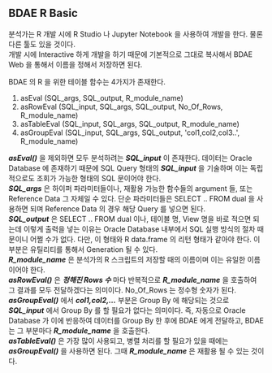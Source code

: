 ## BDAE R Basic
분석가는 R 개발 시에 R Studio 나 Jupyter Notebook 을 사용하여 개발을 한다. 물론 다른 툴도 있을 것이다.<br>
개발 시에 Interactive 하게 개발을 하기 때문에 기본적으로 그대로 복사해서 BDAE Web 을 통해서 이름을 정해서 저장하면 된다. <br>

BDAE 의 R 을 위한 테이블 함수는 4가지가 존재한다.
1. asEval (SQL_args, SQL_output, R_module_name)
2. asRowEval (SQL_input, SQL_args, SQL_output, No_Of_Rows, R_module_name)
3. asTableEval (SQL_input, SQL_args, SQL_output, R_module_name)
4. asGroupEval (SQL_input, SQL_args, SQL_output, 'col1,col2,col3..', R_module_name)

***asEval()*** 을 제외하면 모두 분석하려는 ***SQL_input*** 이 존재한다. 데이터는 Oracle Database 에 존재하기 때문에 SQL Query 형태의 ***SQL_input*** 을 기술하며 이는 독립적으로도 조회가 가능한 형태의 SQL 문이어야 한다.<br>
***SQL_args*** 은 하이퍼 파라미터들이나, 재활용 가능한 함수들의 argument 들, 또는 Reference Data 그 자체일 수 있다.  단순 파라미터들은 SELECT .. FROM dual 을 사용하면 되며 Reference Data 의 경우 해당 Query 를 넣으면 된다.<br>
***SQL_output*** 은 SELECT .. FROM dual 이나, 테이블 명, View 명을 바로 적으면 되는데 이렇게 출력을 넣는 이유는 Oracle Database 내부에서 SQL 실행 방식의 절차 때문이니 어쩔 수가 없다. 다만, 이 형태와 R data.frame 의 리턴 형태가 같아야 한다. 이 부분은 유틸리티를 통해서 Generation 될 수 있다. <br>
***R_module_name*** 은 분석가의 R 스크립트의 저장할 때의 이름이며 이는 유일한 이름이어야 한다. <br>
***asRowEval()*** 은 ***정해진 Rows 수*** 마다 반복적으로 ***R_module_name*** 을 호출하여 그 결과를 모두 전달하겠다는 의미이다. No_Of_Rows 는 정수형 숫자가 된다.<br>
***asGroupEval()*** 에서 ***col1,col2,...*** 부분은 Group By 에 해당되는 것으로 ***SQL_input*** 에서 Group By 를 할 필요가 없다는 의미이다.  즉, 자동으로 Oracle Database 가 이에 반응하여 데이터를 Group By 한 후에 BDAE 에게 전달하고, BDAE 는 그 부분마다 ***R_module_name*** 을 호출한다.<br>
***asTableEval()*** 은 가장 많이 사용되고, 병렬 처리를 할 필요가 있을 때에는 ***asGroupEval()*** 을 사용하면 된다.  그때 ***R_module_name*** 은 재활용 될 수 있는 것이다.



